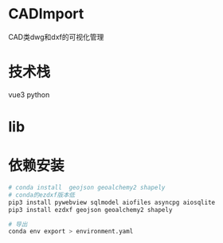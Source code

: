 # CADImport
CAD类dwg和dxf的可视化管理

# 技术栈

vue3
python

# lib


# 依赖安装
```sh
# conda install  geojson geoalchemy2 shapely
# conda的ezdxf版本低
pip3 install pywebview sqlmodel aiofiles asyncpg aiosqlite
pip3 install ezdxf geojson geoalchemy2 shapely 

# 导出
conda env export > environment.yaml
```
